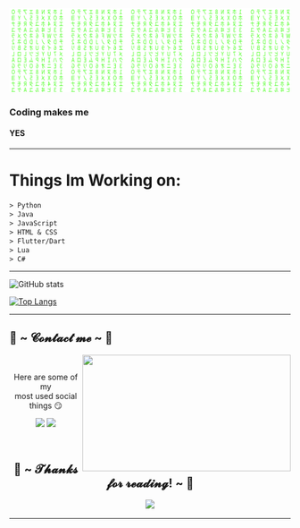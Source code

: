 ![Matrix SVG](https://raw.githubusercontent.com/Bumblebee99YT/Bumblebee99YT/master/matrix.svg)

### Coding makes me

#### YES

---

# Things Im Working on:

```
> Python
> Java
> JavaScript
> HTML & CSS
> Flutter/Dart
> Lua
> C#
```

---

![GitHub stats](https://github-readme-stats.vercel.app/api?username=Bumblebee99YT&show_icons=true&theme=radical)

[![Top Langs](https://github-readme-stats.vercel.app/api/top-langs/?username=Bumblebee99YT&amp;layout=compact&amp;theme=radical)](https://github.com/ledgement/)

---

<h2>           📝 ~ 𝓒𝓸𝓷𝓽𝓪𝓬𝓽 𝓶𝓮 ~ 📝</h2>
<img src="https://i.imgur.com/KXx0cCx.gif" align="right" width="373.5px" height="208.5px">
<br>
<p align="center">Here are some of my <br>
most used social things 😏</p>
<p align="center"><a href="https://discord.gg/R8UkwPdfjh" target="_blank"><img src="https://img.shields.io/badge/Bumblebee99%20-%237289DA.svg?&style=for-the-badge&logo=discord&logoColor=white"/></a> <a href="https://open.spotify.com/user/4pzyy04rw35evuqzx3wgfrfaf" target="_blank"><img src="https://img.shields.io/badge/Bumblebee99%20-%1DB954.svg?&style=for-the-badge&logo=spotify&logoColor=white"/></a></p>
</div>
<br>
<div>
</div>
<h2 align="center">💖 ~ 𝓣𝓱𝓪𝓷𝓴𝓼 𝓯𝓸𝓻 𝓻𝓮𝓪𝓭𝓲𝓷𝓰! ~ 💖</h2>
<div align="center">
<img src="https://thumbs.gfycat.com/ElderlyNiceIsopod-size_restricted.gif">
</div>
<hr>
</div>
<!--
**Bumblebee99YT/Bumblebee99YT** is a ✨ _special_ ✨ repository because its `README.md` (this file) appears on your GitHub profile.
**You have found a secret... add me on discord now Bumblebee99#3818
-->
